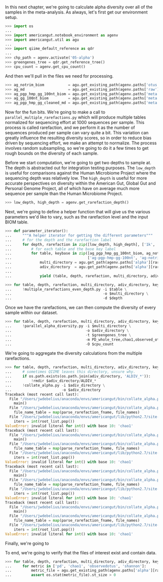 In this next chapter, we're going to calculate alpha diversity over all of the samples in the meta-analysis. As always, let's first get our environment setup.

```python
>>> import os
...
>>> import americangut.notebook_environment as agenv
>>> import americangut.util as agu
...
>>> import qiime_default_reference as qdr
...
>>> chp_path = agenv.activate('05-alpha')
>>> greengenes_tree = qdr.get_reference_tree()
>>> cpu_count = agenv.get_cpu_count()
```

And then we'll pull in the files we need for processing.

```python
>>> ag_notrim_biom           = agu.get_existing_path(agenv.paths['otus']['notrim']['ag-biom'])
>>> ag_md                    = agu.get_existing_path(agenv.paths['raw']['metadata'])
>>> ag_pgp_hmp_gg_100nt_biom = agu.get_existing_path(agenv.paths['meta']['ag-pgp-hmp-gg-100nt-biom'])
>>> ag_gg_100nt_biom         = agu.get_existing_path(agenv.paths['meta']['ag-gg-100nt-biom'])
>>> ag_pgp_hmp_gg_cleaned_md = agu.get_existing_path(agenv.paths['meta']['ag-pgp-hmp-gg-cleaned-md'])
```

Now for the fun bits. We're going to make a call to `parallel_multiple_rarefactions.py` which will produce multiple tables normalized for sequencing effort at 1000 sequences per sample. This process is called rarefaction, and we perform it as the number of sequences produced per sample can vary quite a bit. This variation can greatly influence the resulting diversity scores, so in order to reduce bias driven by sequencing effort, we make an attempt to normalize. The process involves random subsampling, so we're going to do it a few times to get rough bounds on the diversity of each sample.

Before we start computation, we're going to get two depths to sample at. The depth is abstracted out for integration testing purposes. The `low_depth` is useful for comparisons against the Human Microbiome Project where the sequencing depth was relatively low. The `high_depth` is useful for more accurate perspectives on diversity within the American Gut, Global Gut and Personal Genome Project, all of which have on average much more sequence per sample than the Human Microbiome Project.

```python
>>> low_depth, high_depth = agenv.get_rarefaction_depth()
```

Next, we're going to define a helper function that will give us the various parameters we'd like to vary, such as the rarefaction level and the input BIOM table.

```python
>>> def parameter_iterator():
...     """A helper iterator for getting the different parameters"""
...     # for the depth and the rarefaction label
...     for depth, rarefaction in zip([low_depth, high_depth], ['1k', '10k']):
...         # for each table and the base key label
...         for table, keybase in zip([ag_pgp_hmp_gg_100nt_biom, ag_notrim_biom],
...                                   ['ag-pgp-hmp-gg-100nt', 'ag-notrim']):
...             multi_directory = agu.get_path(agenv.paths['alpha'][rarefaction][keybase + '-multiple'])
...             adiv_directory  = agu.get_path(agenv.paths['alpha'][rarefaction][keybase])
...
...             yield (table, depth, rarefaction, multi_directory, adiv_directory, keybase)
```

```python
>>> for table, depth, rarefaction, multi_directory, adiv_directory, keybase in parameter_iterator():
...     !multiple_rarefactions_even_depth.py -i $table \
...                                          -o $multi_directory \
...                                          -d $depth
```

Once we have the rarefactions, we can then compute the diversity of every sample within our dataset.

```python
>>> for table, depth, rarefaction, multi_directory, adiv_directory, keybase in parameter_iterator():
...     !parallel_alpha_diversity.py -i $multi_directory \
...                                  -o $adiv_directory \
...                                  -t $greengenes_tree \
...                                  -m PD_whole_tree,chao1,observed_otus,shannon \
...                                  -O $cpu_count
```

We're going to aggregate the diversity calculations from the multiple rarefactions.

```python
>>> for table, depth, rarefaction, multi_directory, adiv_directory, keybase in parameter_iterator():
...     # sometimes QIIME leaves this directory, unsure why.
...     if os.path.exists(os.path.join(adiv_directory, 'ALDIV_*')):
...         !rmdir $adiv_directory/ALDIV_*
...     !collate_alpha.py -i $adiv_directory \
...                       -o $adiv_directory
Traceback (most recent call last):
  File "/Users/jwdebelius/anaconda/envs/americangut/bin/collate_alpha.py", line 130, in <module>
    main()
  File "/Users/jwdebelius/anaconda/envs/americangut/bin/collate_alpha.py", line 96, in main
    file_name_table = map(parse_rarefaction_fname, file_names)
  File "/Users/jwdebelius/anaconda/envs/americangut/lib/python2.7/site-packages/qiime/parse.py", line 379, in parse_rarefaction_fname
    iters = int(root_list.pop())
ValueError: invalid literal for int() with base 10: 'chao1'
Traceback (most recent call last):
  File "/Users/jwdebelius/anaconda/envs/americangut/bin/collate_alpha.py", line 130, in <module>
    main()
  File "/Users/jwdebelius/anaconda/envs/americangut/bin/collate_alpha.py", line 96, in main
    file_name_table = map(parse_rarefaction_fname, file_names)
  File "/Users/jwdebelius/anaconda/envs/americangut/lib/python2.7/site-packages/qiime/parse.py", line 379, in parse_rarefaction_fname
    iters = int(root_list.pop())
ValueError: invalid literal for int() with base 10: 'chao1'
Traceback (most recent call last):
  File "/Users/jwdebelius/anaconda/envs/americangut/bin/collate_alpha.py", line 130, in <module>
    main()
  File "/Users/jwdebelius/anaconda/envs/americangut/bin/collate_alpha.py", line 96, in main
    file_name_table = map(parse_rarefaction_fname, file_names)
  File "/Users/jwdebelius/anaconda/envs/americangut/lib/python2.7/site-packages/qiime/parse.py", line 379, in parse_rarefaction_fname
    iters = int(root_list.pop())
ValueError: invalid literal for int() with base 10: 'chao1'
Traceback (most recent call last):
  File "/Users/jwdebelius/anaconda/envs/americangut/bin/collate_alpha.py", line 130, in <module>
    main()
  File "/Users/jwdebelius/anaconda/envs/americangut/bin/collate_alpha.py", line 96, in main
    file_name_table = map(parse_rarefaction_fname, file_names)
  File "/Users/jwdebelius/anaconda/envs/americangut/lib/python2.7/site-packages/qiime/parse.py", line 379, in parse_rarefaction_fname
    iters = int(root_list.pop())
ValueError: invalid literal for int() with base 10: 'chao1'
```

Finally, we're going to

To end, we're going to verify that the files of interest exist and contain data.

```python
>>> for table, depth, rarefaction, multi_directory, adiv_directory, keybase in parameter_iterator():
...     for metric in ['pd', 'chao1', 'observedotus', 'shannon']:
...         metric_file = agu.get_existing_path(agenv.paths['alpha'][rarefaction][keybase + '-%s' % metric])
...         assert os.stat(metric_file).st_size > 0
```

```python

```
